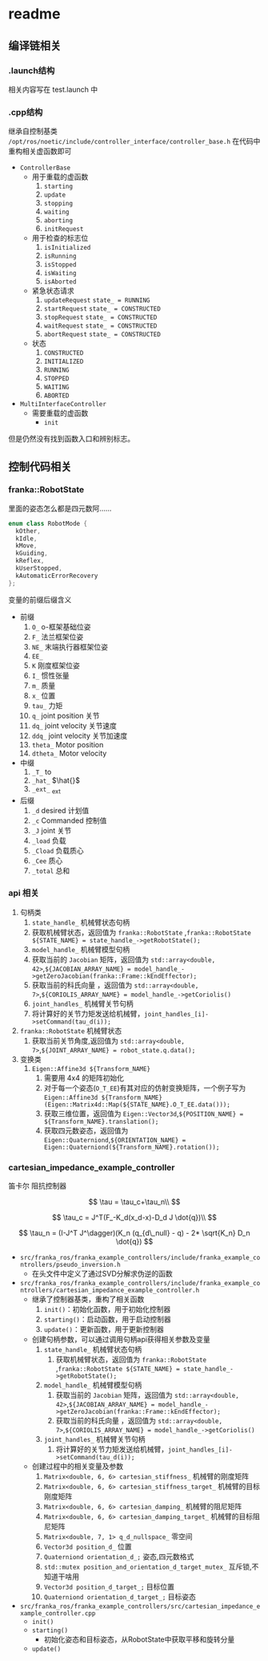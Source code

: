 # readme

## 编译链相关

### .launch结构

相关内容写在 test.launch 中

### .cpp结构

继承自控制基类 `/opt/ros/noetic/include/controller_interface/controller_base.h`
在代码中重构相关虚函数即可

- `ControllerBase`
  - 用于重载的虚函数
    1. `starting`
    2. `update`
    3. `stopping`
    4. `waiting`
    5. `aborting`
    6. `initRequest`
  - 用于检查的标志位
    1. `isInitialized`
    2. `isRunning`
    3. `isStopped`
    4. `isWaiting`
    5. `isAborted`
  - 紧急状态请求
    1. `updateRequest` `state_ = RUNNING`
    2. `startRequest` `state_ = CONSTRUCTED`
    3. `stopRequest` `state_ = CONSTRUCTED`
    4. `waitRequest` `state_ = CONSTRUCTED`
    5. `abortRequest` `state_ = CONSTRUCTED`
  - 状态
    1. `CONSTRUCTED`
    2. `INITIALIZED`
    3. `RUNNING`
    4. `STOPPED`
    5. `WAITING`
    6. `ABORTED`
- `MultiInterfaceController`
  - 需要重载的虚函数
    - `init`

但是仍然没有找到函数入口和辨别标志。

## 控制代码相关

### franka::RobotState

里面的姿态怎么都是四元数阿……

```cpp
enum class RobotMode {
  kOther,
  kIdle,
  kMove,
  kGuiding,
  kReflex,
  kUserStopped,
  kAutomaticErrorRecovery
};
```

变量的前缀后缀含义

- 前缀
  1. `O_` o-框架基础位姿
  2. `F_` 法兰框架位姿
  3. `NE_` 末端执行器框架位姿
  4. `EE_`
  5. `K` 刚度框架位姿
  6. `I_` 惯性张量
  7. `m_` 质量
  8. `x_` 位置
  9. `tau_` 力矩
  10. `q_` joint position 关节
  11. `dq_` joint velocity 关节速度
  12. `ddq_` joint velocity 关节加速度
  13. `theta_` Motor position
  14. `dtheta_` Motor velocity
- 中缀
  1. `_T_` to
  2. `_hat_` $\hat{}$
  3. `_ext_` $_{\text{ext}}$
- 后缀
  1. `_d` desired 计划值
  2. `_c` Commanded 控制值
  3. `_J` joint 关节
  4. `_load` 负载
  5. `_Cload` 负载质心
  6. `_Cee` 质心
  7. `_total` 总和

### api 相关

1. 句柄类
   1. `state_handle_` 机械臂状态句柄
   2. 获取机械臂状态，返回值为 `franka::RobotState` ,`franka::RobotState ${STATE_NAME} = state_handle_->getRobotState();`
   3. `model_handle_` 机械臂模型句柄
   4. 获取当前的 `Jacobian` 矩阵，返回值为 `std::array<double, 42>`,`${JACOBIAN_ARRAY_NAME} = model_handle_->getZeroJacobian(franka::Frame::kEndEffector);`
   5. 获取当前的科氏向量 ，返回值为 `std::array<double, 7>`,`${CORIOLIS_ARRAY_NAME} = model_handle_->getCoriolis()`
   6. `joint_handles_` 机械臂关节句柄
   7. 将计算好的关节力矩发送给机械臂，`joint_handles_[i]->setCommand(tau_d(i));`
2. `franka::RobotState` 机械臂状态
   1. 获取当前关节角度,返回值为 `std::array<double, 7>`,`${JOINT_ARRAY_NAME} = robot_state.q.data();`
3. 变换类
   1. `Eigen::Affine3d ${Transform_NAME}`
      1. 需要用 4x4 的矩阵初始化
      2. 对于每一个姿态(`O_T_EE`)有其对应的仿射变换矩阵，一个例子写为 `Eigen::Affine3d ${Transform_NAME}(Eigen::Matrix4d::Map(${STATE_NAME}.O_T_EE.data()));`
      3. 获取三维位置，返回值为 `Eigen::Vector3d`,`${POSITION_NAME} = ${Transform_NAME}.translation();`
      4. 获取四元数姿态，返回值为 `Eigen::Quaterniond`,`${ORIENTATION_NAME} = Eigen::Quaterniond(${Transform_NAME}.rotation());`

### cartesian_impedance_example_controller

笛卡尔 阻抗控制器

$$
\tau = \tau_c+\tau_n\\
$$

$$
\tau_c = J^T(F_-K_d(x_d-x)-D_d J \dot{q})\\
$$

$$
\tau_n = (I-J^T J^\dagger)(K_n (q_{d\_null} - q) - 2* \sqrt{K_n} D_n \dot{q})
$$

- `src/franka_ros/franka_example_controllers/include/franka_example_controllers/pseudo_inversion.h`
  - 在头文件中定义了通过SVD分解求伪逆的函数
- `src/franka_ros/franka_example_controllers/include/franka_example_controllers/cartesian_impedance_example_controller.h`
  - 继承了控制器基类，重构了相关函数
    1. `init()`：初始化函数，用于初始化控制器
    2. `starting()`：启动函数，用于启动控制器
    3. `update()`：更新函数，用于更新控制器
  - 创建句柄参数，可以通过调用句柄api获得相关参数及变量
    1. `state_handle_` 机械臂状态句柄
       1. 获取机械臂状态，返回值为 `franka::RobotState` ,`franka::RobotState ${STATE_NAME} = state_handle_->getRobotState();`
    2. `model_handle_` 机械臂模型句柄
       1. 获取当前的 `Jacobian` 矩阵，返回值为 `std::array<double, 42>`,`${JACOBIAN_ARRAY_NAME} = model_handle_->getZeroJacobian(franka::Frame::kEndEffector);`
       2. 获取当前的科氏向量 ，返回值为 `std::array<double, 7>`,`${CORIOLIS_ARRAY_NAME} = model_handle_->getCoriolis()`
    3. `joint_handles_` 机械臂关节句柄
       1. 将计算好的关节力矩发送给机械臂，`joint_handles_[i]->setCommand(tau_d(i));`
  - 创建过程中的相关变量及参数
    1. `Matrix<double, 6, 6> cartesian_stiffness_` 机械臂的刚度矩阵
    2. `Matrix<double, 6, 6> cartesian_stiffness_target_` 机械臂的目标刚度矩阵
    3. `Matrix<double, 6, 6> cartesian_damping_` 机械臂的阻尼矩阵
    4. `Matrix<double, 6, 6> cartesian_damping_target_` 机械臂的目标阻尼矩阵
    5. `Matrix<double, 7, 1> q_d_nullspace_` 零空间
    6. `Vector3d position_d_` 位置
    7. `Quaterniond orientation_d_;` 姿态,四元数格式
    8. `std::mutex position_and_orientation_d_target_mutex_` 互斥锁,不知道干啥用
    9. `Vector3d position_d_target_;` 目标位置
    10. `Quaterniond orientation_d_target_;` 目标姿态
- `src/franka_ros/franka_example_controllers/src/cartesian_impedance_example_controller.cpp`
  - `init()`
  - `starting()`
    - 初始化姿态和目标姿态，从RobotState中获取平移和旋转分量
  - `update()`
